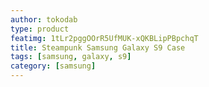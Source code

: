 ```yaml
---
author: tokodab
type: product
featimg: 1tLr2pggOOrR5UfMUK-xQKBLipPBpchqT
title: Steampunk Samsung Galaxy S9 Case
tags: [samsung, galaxy, s9]
category: [samsung]
---
```

